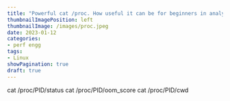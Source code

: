```yaml
---
title: "Powerful cat /proc. How useful it can be for beginners in analyzing any issue or bug"
thumbnailImagePosition: left
thumbnailImage: /images/proc.jpeg
date: 2023-01-12
categories:
- perf engg
tags:
- Linux
showPagination: true
draft: true
---
```

<!--more-->




cat /proc/PID/status
cat /proc/PID/oom_score
cat /proc/PID/cwd
